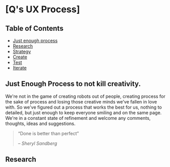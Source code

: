 # [Q's UX Process]

## Table of Contents

* [Just enough process](#just-enough-process-to-not-kill-creativity)
* [Research](#research)
* [Strategy](#strategy)
* [Create](#create)
* [Test](#test)
* [Iterate](#iterate)

## Just Enough Process to not kill creativity.

We're not in the game of creating robots out of people, creating process for the sake of process and losing those creative minds we've fallen in love with. So we've figured out a process that works the best for us, nothing to detailed, but just enough to keep everyone smiling and on the same page. We're in a constant state of refinement and welcome any comments, thoughts, ideas and suggestions. 

<blockquote>
    <p>“Done is better than perfect”</p>
    <cite>– Sheryl Sandberg</cite>
</blockquote>

## Research
